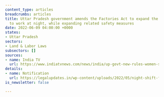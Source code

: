 ```yaml
---
content_type: articles
breadcrumbs: articles
title: Uttar Pradesh government amends the Factories Act to expand the rights of women
  to work at night, while expanding related safety measures
date: 2022-06-09 04:00:00 +0000
states:
- Uttar Pradesh
sectors:
- Land & Labor Laws
subsectors: []
sources:
- name: India TV
  url: https://www.indiatvnews.com/news/india/up-govt-new-rules-women-safety-no-duty-from-7pm-to-6am-without-consent-supervision-must-if-working-2022-05-28-780109
details:
- name: Notification
  url: https://legalupdates.in/wp-content/uploads/2022/05/night-shift-for-women-workers-in-uttar-pradesh-under-the-factories-act-1948.pdf
is_newsletter: false

---
```

